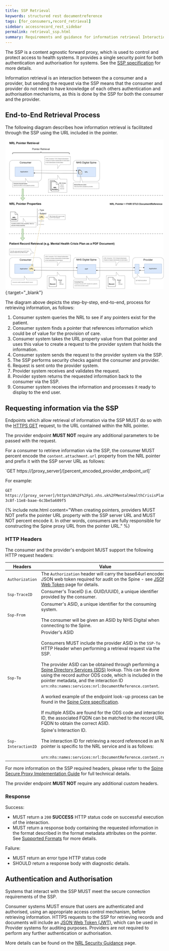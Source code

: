 ```yaml
---
title: SSP Retrieval
keywords: structured rest documentreference
tags: [for_consumers,record_retrieval]
sidebar: accessrecord_rest_sidebar
permalink: retrieval_ssp.html
summary: Requirements and guidance for information retrieval Interactions via SSP. 
---
```


The SSP is a content agnostic forward proxy, which is used to control and protect access to health systems. It provides a single security point for both authentication and authorisation for systems. See the [SSP specification]( https://developer.nhs.uk/apis/spine-core/ssp_overview.html) for more details.

Information retrieval is an interaction between the a consumer and a provider, but sending the request via the SSP means that the consumer and provider do not need to have knowledge of each others authentication and authorisation mechanisms, as this is done by the SSP for both the consumer and the provider.


## End-to-End Retrieval Process

The following diagram describes how information retrieval is facilitated through the SSP using the URL included in the pointer.

[
    ![Retrieval solution end-to-end](images/retrieval/retrieval_concept_diagram.png)
](images/retrieval/retrieval_concept_diagram.png){:target="_blank"}

The diagram above depicts the step-by-step, end-to-end, process for retrieving information, as follows: 
1. Consumer system queries the NRL to see if any pointers exist for the patient.
2. Consumer system finds a pointer that references information which could be of value for the provision of care.
3. Consumer system takes the URL property value from that pointer and uses this value to create a request to the provider system that holds the information.
4. Consumer system sends the request to the provider system via the SSP.
5. The SSP performs security checks against the consumer and provider.
6. Request is sent onto the provider system.
7. Provider system receives and validates the request.
8. Provider system returns the requested information back to the consumer via the SSP.
9. Consumer system receives the information and processes it ready to display to the end user.


## Requesting information via the SSP

Endpoints which allow retrieval of information via the SSP MUST do so with the [HTTPS GET](https://www.w3.org/Protocols/rfc2616/rfc2616-sec9.html#sec9.3) request, to the URL contained within the NRL pointer.

The provider endpoint **MUST NOT** require any additional parameters to be passed with the request.

For a consumer to retrieve information via the SSP, the consumer MUST percent encode the `content.attachment.url` property from the NRL pointer and prefix it with the SSP server URL as follows:

<div markdown="span" class="alert alert-success" role="alert">
`GET https://[proxy_server]/[percent_encoded_provider_endpoint_url]`
</div>

For example:

<div class="language-http highlighter-rouge">
<pre class="highlight">
<code><span class="err">GET https://[proxy_server]/https%3A%2F%2Fp1.nhs.uk%2FMentalHealthCrisisPlans%2Fda2b6e8a-3c8f-11e8-baae-6c3be5a609f5
</span></code></pre>
</div>

{% include note.html content="When creating pointers, providers MUST NOT prefix the pointer URL property with the SSP server URL and MUST NOT percent encode it. In other words, consumers are fully responsible for constructing the Spine proxy URL from the pointer URL." %}


### HTTP Headers

The consumer and the provider's endpoint MUST support the following HTTP request headers:

| Headers | Value |
| --- | --- |
| `Authorization` | The `Authorization` header will carry the base64url encoded JSON web token required for audit on the Spine - see [JSON Web Token](jwt_guidance.html) page for details. |
|`Ssp-TraceID`|Consumer's TraceID (i.e. GUID/UUID), a unique identifier provided by the consumer. |
|`Ssp-From`|Consumer's ASID, a unique identifier for the consuming system.<br/><br/>The consumer will be given an ASID by NHS Digital when connecting to the Spine. |
|`Ssp-To`|Provider's ASID<br/><br/>Consumers MUST include the provider ASID in the `SSP-To` HTTP Header when performing a retrieval request via the SSP.<br/><br/>The provider ASID can be obtained through performing a [Spine Directory Services (SDS)](https://developer.nhs.uk/apis/spine-core-1-0/build_directory.html) lookup. This can be done using the record author ODS code, which is included in the pointer metadata, and the interaction ID `urn:nhs:names:services:nrl:DocumentReference.content`.<br/><br/>A worked example of the endpoint look-up process can be found in the [Spine Core specification](https://developer.nhs.uk/apis/spine-core-1-0/build_endpoints_example_spine_fhir.html).<br/><br/>If multiple ASIDs are found for the ODS code and interaction ID, the associated FQDN can be matched to the record URL FQDN to obtain the correct ASID.|
|`Ssp-InteractionID`|Spine's Interaction ID.<br><br>The interaction ID for retrieving a record referenced in an NRL pointer is specific to the NRL service and is as follows:<br><br>`urn:nhs:names:services:nrl:DocumentReference.content.read`|

For more information on the SSP required headers, please refer to the [Spine Secure Proxy Implementation Guide](https://developer.nhs.uk/apis/spine-core-1-0/ssp_overview.html) for full technical details.

The provider endpoint **MUST NOT** require any additional custom headers.


### Response

Success:

- MUST return a `200` **SUCCESS** HTTP status code on successful execution of the interaction.
- MUST return a response body containing the requested information in the format described in the format metadata attributes on the pointer. See [Supported Formats](retrieval_overview.html) for more details.

Failure: 
- MUST return an error type HTTP status code
- SHOULD return a response body with diagnostic details.


## Authentication and Authorisation

Systems that interact with the SSP MUST meet the secure connection requirements of the SSP.

Consumer systems MUST ensure that users are authenticated and authorised, using an appropriate access control mechanism, before retrieving information. HTTPS requests to the SSP for retrieving records and documents will include an [JSON Web Token (JWT)](jwt_guidance.html), which can be used in Provider systems for auditing purposes. Providers are not required to perform any further authentication or authorisation.

More details can be found on the [NRL Security Guidance](security_guidance.html) page.
